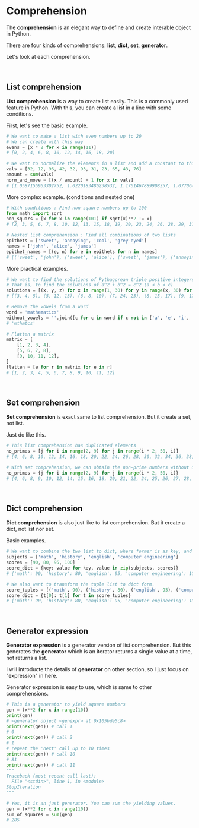 # Comprehension

The **comprehension** is an elegant way to define and create interable object in Python.

There are four kinds of comprehensions: **list**, **dict**, **set**, **generator**.

Let's look at each comprehension.

<br>

## List comprehension

**List comprehension** is a way to create list easily. This is a commonly used feature in Python. With this, you can create a list in a line with some conditions. 

First, let's see the basic example.

```python
# We want to make a list with even numbers up to 20
# We can create with this way
evens = [x * 2 for x in range(11)]
# [0, 2, 4, 6, 8, 10, 12, 14, 16, 18, 20]

# We want to normalize the elements in a list and add a constant to those
vals = [32, 12, 96, 42, 32, 93, 31, 23, 65, 43, 76]
amount = sum(vals)
norm_and_move = [(x / amount) + 1 for x in vals]
# [1.0587155963302752, 1.0220183486238532, 1.1761467889908257, 1.0770642201834861, 1.0587155963302752, 1.1706422018348623, 1.0568807339449542, 1.0422018348623854, 1.1192660550458715, 1.0788990825688074, 1.1394495412844037]
```

More complex example. (conditions and nested one)

```python
# With conditions : Find non-sqaure numbers up to 100
from math import sqrt
non_squars = [x for x in range(101) if sqrt(x)**2 != x]
# [2, 3, 5, 6, 7, 8, 10, 12, 13, 15, 18, 19, 20, 23, 24, 26, 28, 29, 31, 32, 37, 38, 40, 43, 45, 48, 50, 51, 52, 58, 59, 60, 61, 63, 65, 66, 72, 73, 75, 76, 77, 78, 80, 82, 87, 89, 92, 94, 95, 96, 97]

# Nested list comprehension : Find all combinations of two lists
epithets = ['sweet', 'annoying', 'cool', 'grey-eyed']
names = ['john', 'alice', 'james']
epithet_names = [(e, n) for e in epithets for n in names]
# [('sweet', 'john'), ('sweet', 'alice'), ('sweet', 'james'), ('annoying', 'john'), ('annoying', 'alice'), ('annoying', 'james'), ('cool', 'john'), ('cool', 'alice'), ('cool', 'james'), ('grey-eyed', 'john'), ('grey-eyed', 'alice'), ('grey-eyed', 'james')]
```

More practical examples.

```python
# We want to find the solutions of Pythagorean triple positive integers
# That is, to find the solutions of a^2 + b^2 = c^2 (a < b < c)
solutions = [(x, y, z) for x in range(1, 30) for y in range(x, 30) for z in range(y, 30) if x**2 + y**2 == z**2]
# [(3, 4, 5), (5, 12, 13), (6, 8, 10), (7, 24, 25), (8, 15, 17), (9, 12, 15), (10, 24, 26), (12, 16, 20), (15, 20, 25), (20, 21, 29)]

# Remove the vowels from a word
word = 'mathematics'
without_vowels = ''.join([c for c in word if c not in ['a', 'e', 'i', 'o', 'u']])
# 'mthmtcs'

# Flatten a matrix
matrix = [
    [1, 2, 3, 4],
    [5, 6, 7, 8],
    [9, 10, 11, 12],
]
flatten = [e for r in matrix for e in r]
# [1, 2, 3, 4, 5, 6, 7, 8, 9, 10, 11, 12]
```

<br>

## Set comprehension

**Set comprehension** is exact same to list comprehension. But it create a set, not list.

Just do like this.

```python
# This list comprehension has duplicated elements
no_primes = [j for i in range(2, 9) for j in range(i * 2, 50, i)]
# [4, 6, 8, 10, 12, 14, 16, 18, 20, 22, 24, 26, 28, 30, 32, 34, 36, 38, 40, 42, 44, 46, 48, 6, 9, 12, 15, 18, 21, 24, 27, 30, 33, 36, 39, 42, 45, 48, 8, 12, 16, 20, 24, 28, 32, 36, 40, 44, 48, 10, 15, 20, 25, 30, 35, 40, 45, 12, 18, 24, 30, 36, 42, 48, 14, 21, 28, 35, 42, 49, 16, 24, 32, 40, 48]

# With set comprehension, we can obtain the non-prime numbers without duplicate
no_primes = {j for i in range(2, 9) for j in range(i * 2, 50, i)}
# {4, 6, 8, 9, 10, 12, 14, 15, 16, 18, 20, 21, 22, 24, 25, 26, 27, 28, 30, 32, 33, 34, 35, 36, 38, 39, 40, 42, 44, 45, 46, 48, 49}
```

<br>

## Dict comprehension

**Dict comprehension** is also just like to list comprehension. But it create a dict, not list nor set.

Basic examples.

```python
# We want to combine the two list to dict, where former is as key, and other is as value
subjects = ['math', 'history', 'english', 'computer engineering']
scores = [90, 80, 95, 100]
score_dict = {key: value for key, value in zip(subjects, scores)}
# {'math': 90, 'history': 80, 'english': 95, 'computer engineering': 100}

# We also want to transform the tuple list to dict form.
score_tuples = [('math', 90), ('history', 80), ('english', 95), ('computer engineering', 100)]
score_dict = {t[0]: t[1] for t in score_tuples}
# {'math': 90, 'history': 80, 'english': 95, 'computer engineering': 100}
```

<br>

## Generator expression

**Generator expression** is a generator version of list comprehension. But this generates the **generator** which is an iterator returns a single value at a time, not returns a list.

I will introducte the details of **generator** on other section, so I just focus on "expression" in here.

Generator expression is easy to use, which is same to other comprehensions.

```python
# This is a generator to yield square numbers
gen = (x**2 for x in range(10))
print(gen)
# <generator object <genexpr> at 0x105bde5c8>
print(next(gen)) # call 1
# 0
print(next(gen)) # call 2
# 1
# repeat the 'next' call up to 10 times
print(next(gen)) # call 10
# 81
print(next(gen)) # call 11
"""
Traceback (most recent call last):
  File "<stdin>", line 1, in <module>
StopIteration
"""

# Yes, it is an just generator. You can sum the yielding values.
gen = (x**2 for x in range(10))
sum_of_squares = sum(gen)
# 285
```

